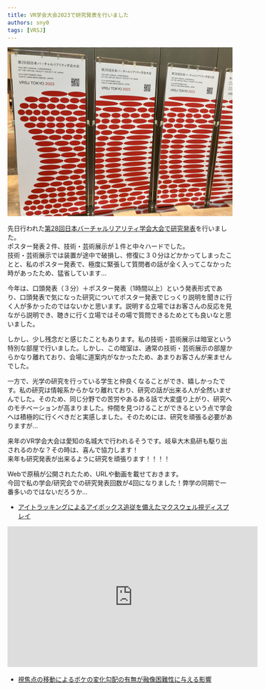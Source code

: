 ```yaml
---
title: VR学会大会2023で研究発表を行いました
authors: sny0
tags: [VRSJ]
---
```


![VRSJ2023](VRSJ2023.jpg)

先日行われた[第28回日本バーチャルリアリティ学会大会で研究発表](https://conference.vrsj.org/ac2023/index.html)を行いました。  
ポスター発表２件、技術・芸術展示が１件と中々ハードでした。  
技術・芸術展示では装置が途中で破損し、修復に３０分ほどかかってしまったことと、私のポスター発表で、極度に緊張して質問者の話が全く入ってこなかった時があったため、猛省しています...

今年は、口頭発表（３分）＋ポスター発表（1時間以上）という発表形式であり、口頭発表で気になった研究についてポスター発表でじっくり説明を聞きに行く人が多かったのではないかと思います。説明する立場ではお客さんの反応を見ながら説明でき、聴きに行く立場ではその場で質問できるためとても良いなと思いました。  

しかし、少し残念だと感じたこともあります。私の技術・芸術展示は暗室という特別な部屋で行いました。しかし、この暗室は、通常の技術・芸術展示の部屋からかなり離れており、会場に道案内がなかったため、あまりお客さんが来ませんでした。

一方で、光学の研究を行っている学生と仲良くなることができ、嬉しかったです。私の研究は情報系からかなり離れており、研究の話が出来る人が全然いませんでした。そのため、同じ分野での苦労やあるある話で大変盛り上がり、研究へのモチベーションが高まりました。仲間を見つけることができるという点で学会へは積極的に行くべきだと実感しました。そのためには、研究を頑張る必要がありますが...

来年のVR学会大会は愛知の名城大で行われるそうです。岐阜大木島研も駆り出されるのかな？その時は、喜んで協力します！  
来年も研究発表が出来るように研究を頑張ります！！！！


Webで原稿が公開されたため、URLや動画を載せておきます。  
今回で私の学会/研究会での研究発表回数が4回になりました！弊学の同期で一番多いのではないだろうか...
- [アイトラッキングによるアイボックス追従を備えたマクスウェル視ディスプレイ](https://conference.vrsj.org/ac2023/program/doc/2D1-03.pdf)  
<iframe width="560" height="315" src="https://www.youtube.com/embed/X7NHAN3Mo2M?si=OdFPeOL0fBl3SLOO" title="YouTube video player" frameborder="0" allow="accelerometer; autoplay; clipboard-write; encrypted-media; gyroscope; picture-in-picture; web-share" allowfullscreen></iframe>

- [視焦点の移動によるボケの変化勾配の有無が融像困難性に与える影響](https://conference.vrsj.org/ac2023/program/doc/3B1-04.pdf)